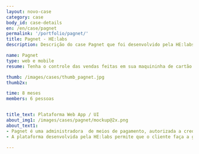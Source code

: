 ```yaml
---
layout: novo-case
category: case
body_id: case-details
en: /en/case/pagnet
permalink: '/portfolio/pagnet/'
title: Pagnet - HE:labs
description: Descrição do case Pagnet que foi desenvolvido pela HE:labs.

name: Pagnet
type: web e mobile
resume: Tenha o controle das vendas feitas em sua maquininha de cartão através de nossa plataforma e receba onde você decidir

thumb: /images/cases/thumb_pagnet.jpg
thumb2x:

time: 8 meses
members: 6 pessoas


title_text: Plataforma Web App / UI
about_img1: /images/cases/pagnet/mockup@2x.png
about_text1:
- Pagnet é uma administradora  de meios de pagamento, autorizada a credenciar lojistas e processar transações de cartão de crédito.
- A plataforma desenvolvida pela HE:labs permite que o cliente faça a gestão de suas máquinas de cartão na web e credite seus pagamentos da forma que achar melhor, antecipando assim os recebíveis.

---
```

